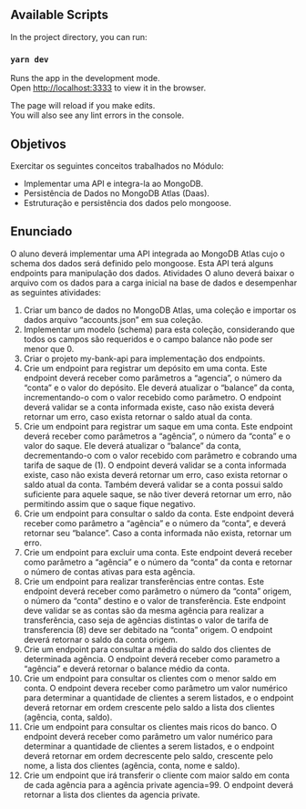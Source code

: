 ## Available Scripts

In the project directory, you can run:

### `yarn dev`

Runs the app in the development mode.<br />
Open [http://localhost:3333](http://localhost:3333) to view it in the browser.

The page will reload if you make edits.<br />
You will also see any lint errors in the console.

## Objetivos

Exercitar os seguintes conceitos trabalhados no Módulo:

- Implementar uma API e integra-la ao MongoDB.
- Persistência de Dados no MongoDB Atlas (Daas).
- Estruturação e persistência dos dados pelo mongoose.

## Enunciado

O aluno deverá implementar uma API integrada ao MongoDB Atlas cujo o schema dos dados será definido pelo mongoose. Esta API terá alguns endpoints para manipulação dos dados.
Atividades O aluno deverá baixar o arquivo com os dados para a carga inicial na base de dados e desempenhar as seguintes atividades:

1. Criar um banco de dados no MongoDB Atlas, uma coleção e importar os dados arquivo “accounts.json” em sua coleção.
2. Implementar um modelo (schema) para esta coleção, considerando que todos os campos são requeridos e o campo balance não pode ser menor que 0.
3. Criar o projeto my-bank-api para implementação dos endpoints.
4. Crie um endpoint para registrar um depósito em uma conta. Este endpoint deverá receber como parâmetros a “agencia”, o número da “conta” e o valor do depósito. Ele deverá atualizar o “balance” da conta, incrementando-o com o valor recebido como parâmetro. O endpoint deverá validar se a conta informada existe, caso não exista deverá retornar um erro, caso exista retornar o saldo atual da conta.
5. Crie um endpoint para registrar um saque em uma conta. Este endpoint deverá receber como parâmetros a “agência”, o número da “conta” e o valor do saque. Ele deverá atualizar o “balance” da conta, decrementando-o com o valor recebido com parâmetro e cobrando uma tarifa de saque de (1). O endpoint deverá validar se a conta informada existe, caso não exista deverá retornar um erro, caso exista retornar o saldo atual da conta. Também deverá validar se a conta possui saldo suficiente para aquele saque, se não tiver deverá retornar um erro, não permitindo assim que o saque fique negativo.
6. Crie um endpoint para consultar o saldo da conta. Este endpoint deverá receber como parâmetro a “agência” e o número da “conta”, e deverá retornar seu “balance”. Caso a conta informada não exista, retornar um erro.
7. Crie um endpoint para excluir uma conta. Este endpoint deverá receber como parâmetro a “agência” e o número da “conta” da conta e retornar o número de contas ativas para esta agência.
8. Crie um endpoint para realizar transferências entre contas. Este endpoint deverá receber como parâmetro o número da “conta” origem, o número da “conta” destino e o valor de transferência. Este endpoint deve validar se as contas são da mesma agência para realizar a transferência, caso seja de agências distintas o valor de tarifa de transferencia (8) deve ser debitado na “conta” origem. O endpoint deverá retornar o saldo da conta origem.
9. Crie um endpoint para consultar a média do saldo dos clientes de determinada agência. O endpoint deverá receber como parametro a “agência” e deverá retornar o balance médio da conta.
10. Crie um endpoint para consultar os clientes com o menor saldo em conta. O endpoint devera receber como parâmetro um valor numérico para determinar a quantidade de clientes a serem listados, e o endpoint deverá retornar em ordem crescente pelo saldo a lista dos clientes (agência, conta, saldo).
11. Crie um endpoint para consultar os clientes mais ricos do banco. O endpoint deverá receber como parâmetro um valor numérico para determinar a quantidade de clientes a serem listados, e o endpoint deverá retornar em ordem decrescente pelo saldo, crescente pelo nome, a lista dos clientes (agência, conta, nome e saldo).
12. Crie um endpoint que irá transferir o cliente com maior saldo em conta de cada agência para a agência private agencia=99. O endpoint deverá retornar a lista dos clientes da agencia private.
